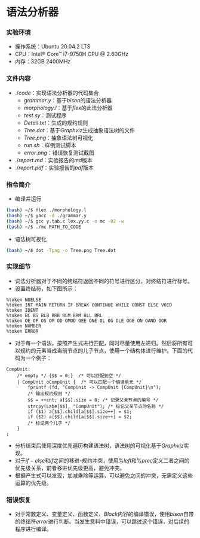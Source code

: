 # 语法分析器

### 实验环境

+ 操作系统：Ubuntu 20.04.2 LTS
+ CPU：Intel® Core™ i7-9750H CPU @ 2.60GHz
+ 内存：32GB 2400MHz

### 文件内容

+ $./code$：实现语法分析器的代码集合
  + $grammar.y$：基于$bison$的语法分析器
  + $morphology.l$：基于$flex$的此法分析器
  + $test.sy$：测试程序
  + $Detail.txt$：生成的规约规则
  + $Tree.dot$：基于$Graphviz$生成抽象语法树的文件
  + $Tree.png$：抽象语法树可视化
  + $run.sh$：样例测试脚本
  + $error.png$：错误恢复测试截图
+ $./report.md$：实验报告的$md$版本
+ $./report.pdf$：实验报告的$pdf$版本

### 指令简介

+ 编译并运行

```bash
(bash) ~/$ flex ./morphology.l
(bash) ~/$ yacc -d ./grammar.y
(bash) ~/$ gcc y.tab.c lex.yy.c -o mc -O2 -w
(bash) ~/$ ./mc PATH_TO_CODE
```

+ 语法树可视化

```bash
(bash) ~/$ dot -Tpng -o Tree.png Tree.dot
```

### 实现细节

+ 词法分析器对于不同的终结符返回不同的符号进行区分，对终结符进行标号。
+ 设置终结符，如下图所示：

```
%token NOELSE
%token INT MAIN RETURN IF BREAK CONTINUE WHILE CONST ELSE VOID
%token IDENT
%token BC BS BLB BRB BLM BRM BLL BRL
%token OE OP OS OM OD OMOD OEE ONE OL OG OLE OGE ON OAND OOR
%token NUMBER
%token ERROR
```

+ 对于每一个语法，按照产生式进行匹配，同时尽量使用左递归。然后将所有可以规约的元素当成当前节点的儿子节点，使用一个结构体进行维护。下面的代码为一个例子：

```
CompUnit: 
    /* empty */ {$$ = 0;}  /* 可以匹配到空 */
    | CompUnit oCompUnit {  /* 可以匹配一个编译单元 */
        fprintf (fd, "CompUnit -> CompUnit {CompUnit}\n"); 
        /* 输出规约规则 */
        $$ = ++cnt; a[$$].size = 0; /* 记录父亲节点的编号 */
        strcpy(Labe[$$], "CompUnit"); /* 标记父亲节点的名称 */
        if ($1) a[$$].child[a[$$].size++] = $1;
        if ($2) a[$$].child[a[$$].size++] = $2;
        /* 标记两个儿子 */
    }
;
```

+ 分析结束后使用深度优先遍历构建语法树，语法树的可视化基于$Graphviz$实现。
+ 对于$if-else$和$if$之间的移进-规约冲突，使用$\%left$和$\%prec$定义二者之间的优先级关系，前者移进优先级更高，避免冲突。
+ 根据产生式可以发现，加减乘除等运算，可以避免之间的冲突，无需定义这些运算的优先级。

### 错误恢复

+ 对于常数定义、变量定义、函数定义、$Block$内容的编译错误，使用$bison$自带的终结符$error$进行判断。当发生意料中错误，可以跳过这个错误，对后续的程序进行编译。

